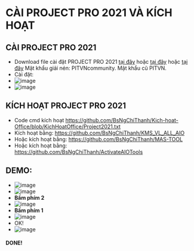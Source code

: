 # CÀI PROJECT PRO 2021 VÀ KÍCH HOẠT #
## CÀI PROJECT PRO 2021 ##
  - Download file cài đặt PROJECT PRO 2021 [tại đây](https://officecdn.microsoft.com/db/492350f6-3a01-4f97-b9c0-c7c6ddf67d60/media/en-us/ProjectPro2021Retail.img) hoặc [tại đây](https://drive.google.com/file/d/1aNxjjCqt6QyEZQxkwbnXQ8lZ54PCc1Zi/view) hoặc [tại đây](https://bsthanh-my.sharepoint.com/:u:/g/personal/0914678254_bsthanh_onmicrosoft_com/EaKY_T6wJ2lKjVfV5ieehD8BtNlhWDTLyIGQvNzjnUmayA?e=baz7o1) Mật khẩu giải nén: PITVNcommunity. Mật khẩu cũ PITVN.
  - Cài đặt:
  - ![image](https://github.com/BsNgChiThanh/Cai-project-pro2021-va-kich-hoat/assets/82578024/59cecb5a-323c-481a-b48c-f02b4aec6bb6)
  - ![image](https://github.com/BsNgChiThanh/Cai-project-pro2021-va-kich-hoat/assets/82578024/6d9842fb-0657-419d-8816-3c404599c443)

## KÍCH HOẠT PROJECT PRO 2021 ##
  - Code cmd kích hoạt https://github.com/BsNgChiThanh/Kich-hoat-Office/blob/KichHoatOffice/Project2021.txt
  - Kích hoạt bằng: https://github.com/BsNgChiThanh/KMS_VL_ALL_AIO
  - Hoặc kích hoạt bằng: https://github.com/BsNgChiThanh/MAS-TOOL
  - Hoặc kích hoạt bằng: https://github.com/BsNgChiThanh/ActivateAIOTools
  
## DEMO: ##
  - ![image](https://github.com/BsNgChiThanh/Cai-project-pro2021-va-kich-hoat/assets/82578024/87d44671-228e-4bb1-b783-2a27ba4e5486)
  - ![image](https://github.com/BsNgChiThanh/Cai-project-pro2021-va-kich-hoat/assets/82578024/86095507-00c4-4f24-b0af-3bb2521cc425)
  - **Bấm phím 2**
  - ![image](https://github.com/BsNgChiThanh/Cai-project-pro2021-va-kich-hoat/assets/82578024/371556b3-a10a-4967-91d5-d20a278cc366)
  - **Bấm phím 1**
  - ![image](https://github.com/BsNgChiThanh/Cai-project-pro2021-va-kich-hoat/assets/82578024/9d4b3a0c-db84-4c2d-b48c-7264fedf6ad5)
  - OK!
  - ![image](https://github.com/BsNgChiThanh/Cai-project-pro2021-va-kich-hoat/assets/82578024/f44acfcd-fb70-46ae-a64c-66659ec12216)

#### DONE! ####






